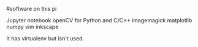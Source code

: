 #software on this pi

Jupyter notebook
openCV for Python and C/C++
imagemagick
matplotlib
numpy
vim
inkscape


It has virtualenv but isn't used.

